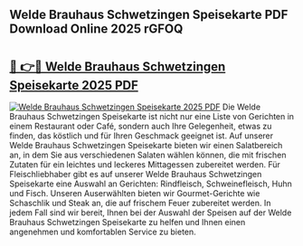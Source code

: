 ## Welde Brauhaus Schwetzingen Speisekarte PDF Download Online 2025 rGFOQ

# <h2><a href="http://gcckef.nevu.top/?p=Welde+Brauhaus+Schwetzingen+Speisekarte">🔗 👉🔴 Welde Brauhaus Schwetzingen Speisekarte 2025 PDF</a></h2>

[![Welde Brauhaus Schwetzingen Speisekarte 2025 PDF](https://i.imgur.com/dBaPXMq.png)](http://gcckef.nevu.top/?p=Welde+Brauhaus+Schwetzingen+Speisekarte)
Die Welde Brauhaus Schwetzingen Speisekarte ist nicht nur eine Liste von Gerichten in einem Restaurant oder Café, sondern auch Ihre Gelegenheit, etwas zu finden, das köstlich und für Ihren Geschmack geeignet ist. Auf unserer Welde Brauhaus Schwetzingen Speisekarte bieten wir einen Salatbereich an, in dem Sie aus verschiedenen Salaten wählen können, die mit frischen Zutaten für ein leichtes und leckeres Mittagessen zubereitet werden. Für Fleischliebhaber gibt es auf unserer Welde Brauhaus Schwetzingen Speisekarte eine Auswahl an Gerichten: Rindfleisch, Schweinefleisch, Huhn und Fisch. Unseren Auserwählten bieten wir Gourmet-Gerichte wie Schaschlik und Steak an, die auf frischem Feuer zubereitet werden. In jedem Fall sind wir bereit, Ihnen bei der Auswahl der Speisen auf der Welde Brauhaus Schwetzingen Speisekarte zu helfen und Ihnen einen angenehmen und komfortablen Service zu bieten.
